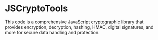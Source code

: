 # JSCryptoTools
This code is a comprehensive JavaScript cryptographic library that provides encryption, decryption, hashing, HMAC, digital signatures, and more for secure data handling and protection.
